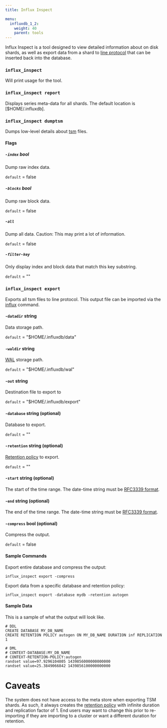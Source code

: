 ```yaml
---
title: Influx Inspect

menu:
  influxdb_1_2:
    weight: 40
    parent: tools
---
```


Influx Inspect is a tool designed to view detailed information about on disk
shards, as well as export data from a shard to [line protocol](/influxdb/v1.2/concepts/glossary/#line-protocol)
that can be inserted back into the database.

### `influx_inspect`
Will print usage for the tool.

### `influx_inspect report`
Displays series meta-data for all shards.
The default location is [$HOME/.influxdb].

### `influx_inspect dumptsm`
Dumps low-level details about [tsm](/influxdb/v1.2/concepts/glossary/#tsm-time-structured-merge-tree) files.

#### Flags

##### `-index` bool
Dump raw index data.

`default` = false

##### `-blocks` bool
Dump raw block data.

`default` = false

##### `-all`
Dump all data. Caution: This may print a lot of information.

`default` = false

##### `-filter-key`
Only display index and block data that match this key substring.

`default` = ""

### `influx_inspect export`
Exports all tsm files to line protocol.  This output file can be imported via
the
[influx](/influxdb/v1.2/tools/shell/#import-data-from-a-file-with-import)
command.

#### `-datadir` string
Data storage path.

`default` = "$HOME/.influxdb/data"

#### `-waldir` string
[WAL](/influxdb/v1.2/concepts/glossary/#wal-write-ahead-log) storage path.

`default` =  "$HOME/.influxdb/wal"

#### `-out` string
Destination file to export to

`default` = "$HOME/.influxdb/export"

#### `-database` string (optional)
Database to export.

`default` = ""

#### `-retention` string (optional)
[Retention policy](/influxdb/v1.2/concepts/glossary/#retention-policy-rp) to export.

`default` = ""

#### `-start` string (optional)
The start of the time range.
The date-time string must be [RFC3339 format](/influxdb/v1.2/query_language/data_exploration/#absolute-time).

#### `-end` string (optional)
The end of the time range.
The date-time string must be [RFC3339 format](/influxdb/v1.2/query_language/data_exploration/#absolute-time).

#### `-compress` bool (optional)
Compress the output.

`default` = false

#### Sample Commands

Export entire database and compress the output:
```
influx_inspect export -compress
```

Export data from a specific database and retention policy:
```
influx_inspect export -database mydb -retention autogen
```

#### Sample Data
This is a sample of what the output will look like.

```
# DDL
CREATE DATABASE MY_DB_NAME
CREATE RETENTION POLICY autogen ON MY_DB_NAME DURATION inf REPLICATION 1

# DML
# CONTEXT-DATABASE:MY_DB_NAME
# CONTEXT-RETENTION-POLICY:autogen
randset value=97.9296104805 1439856000000000000
randset value=25.3849066842 1439856100000000000
```

# Caveats

The system does not have access to the meta store when exporting TSM shards.
As such, it always creates the [retention policy](/influxdb/v1.2/concepts/glossary/#retention-policy-rp) with infinite duration and
replication factor of 1.  End users may want to change this prior to
re-importing if they are importing to a cluster or want a different duration
for retention.
